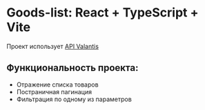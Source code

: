 # Goods-list: React + TypeScript + Vite

Проект использует [API Valantis](http://api.valantis.store:40000/)

## Функциональность проекта:

- Отражение списка товаров
- Постраничная пагинация
- Фильтрация по одному из параметров
